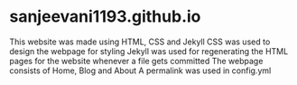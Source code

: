 # sanjeevani1193.github.io
This website was made using HTML, CSS and Jekyll
CSS was used to design the webpage for styling
Jekyll was used for regenerating the HTML pages for the website whenever a file gets committed
The webpage consists of Home, Blog and About
A permalink was used in config.yml
